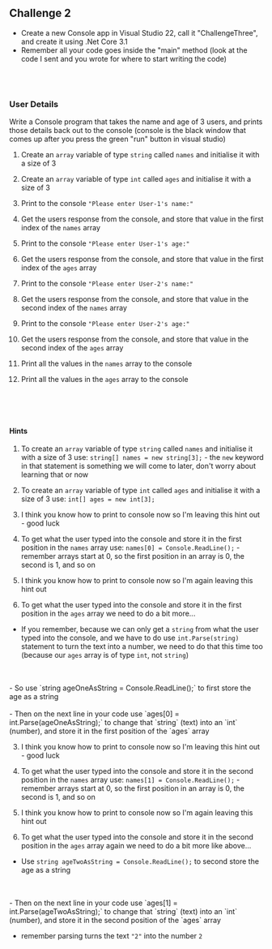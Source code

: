 ## Challenge 2

* Create a new Console app in Visual Studio 22, call it "ChallengeThree", and create it using .Net Core 3.1
* Remember all your code goes inside the "main" method (look at the code I sent and you wrote for where to start writing the code)

<br>
<br>

### User Details

Write a Console program that takes the name and age of 3 users, and prints those details back out to the console (console is the black window that comes up after you press the green "run" button in visual studio)

1. Create an `array` variable of type `string` called `names` and initialise it with a size of 3

2. Create an `array` variable of type `int` called `ages` and initialise it with a size of 3

3. Print to the console `"Please enter User-1's name:"` 

4. Get the users response from the console, and store that value in the first index of the `names` array

5. Print to the console `"Please enter User-1's age:"` 

6. Get the users response from the console, and store that value in the first index of the `ages` array

7. Print to the console `"Please enter User-2's name:"` 

8. Get the users response from the console, and store that value in the second index of the `names` array

9. Print to the console `"Please enter User-2's age:"` 

10. Get the users response from the console, and store that value in the second index of the `ages` array

11. Print all the values in the `names` array to the console

12. Print all the values in the `ages` array to the console

<br>
<br>
<br>

#### Hints
1. To create an `array` variable of type `string` called `names` and initialise it with a size of 3 use: `string[] names = new string[3];` - the `new` keyword in that statement is something we will come to later, don't worry about learning that or now

2. To create an `array` variable of type `int` called `ages` and initialise it with a size of 3 use: `int[] ages = new int[3];`

3. I think you know how to print to console now so I'm leaving this hint out - good luck

4. To get what the user typed into the console and store it in the first position in the `names` array use: `names[0] = Console.ReadLine();` - remember arrays start at 0, so the first position in an array is 0, the second is 1, and so on

5. I think you know how to print to console now so I'm again leaving this hint out

6. To get what the user typed into the console and store it in the first position in the `ages` array we need to do a bit more...
- If you remember, because we can only get a `string` from what the user typed into the console, and we have to do use `int.Parse(string)` statement to turn the text into a number, we need to do that this time too (because our `ages` array is of type `int`, not `string`)
<br>
<br>
- So use `string ageOneAsString = Console.ReadLine();` to first store the age as a string
<br>
<br>
- Then on the next line in your code use `ages[0] = int.Parse(ageOneAsString);` to change that `string` (text) into an `int` (number), and store it in the first position of the `ages` array

3. I think you know how to print to console now so I'm leaving this hint out - good luck

4. To get what the user typed into the console and store it in the second position in the `names` array use: `names[1] = Console.ReadLine();` - remember arrays start at 0, so the first position in an array is 0, the second is 1, and so on

5. I think you know how to print to console now so I'm again leaving this hint out

6. To get what the user typed into the console and store it in the second position in the `ages` array again we need to do a bit more like above...
- Use `string ageTwoAsString = Console.ReadLine();` to second store the age as a string
<br>
<br>
- Then on the next line in your code use `ages[1] = int.Parse(ageTwoAsString);` to change that `string` (text) into an `int` (number), and store it in the second position of the `ages` array

* remember parsing turns the text `"2"` into the number `2`